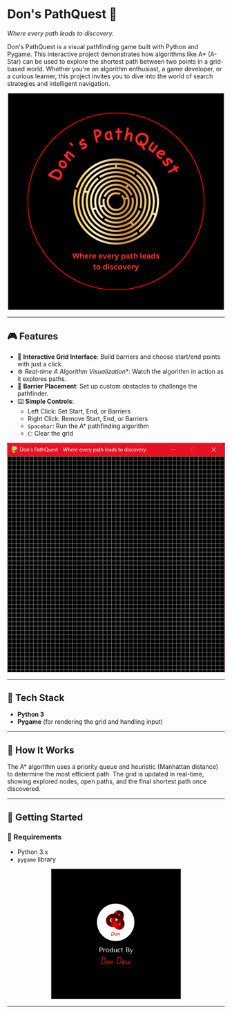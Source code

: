 # Don's PathQuest 🚀  
*Where every path leads to discovery.*

Don's PathQuest is a visual pathfinding game built with Python and Pygame. This interactive project demonstrates how algorithms like A* (A-Star) can be used to explore the shortest path between two points in a grid-based world. Whether you're an algorithm enthusiast, a game developer, or a curious learner, this project invites you to dive into the world of search strategies and intelligent navigation.

<div align="center">
  <img src="Logo.png" alt="Don's PathQuest">
</div>

---

## 🎮 Features

- 🔎 **Interactive Grid Interface**: Build barriers and choose start/end points with just a click.
- ⚙️ **Real-time A* Algorithm Visualization**: Watch the algorithm in action as it explores paths.
- 🧱 **Barrier Placement**: Set up custom obstacles to challenge the pathfinder.
- ⌨️ **Simple Controls**:
  - Left Click: Set Start, End, or Barriers
  - Right Click: Remove Start, End, or Barriers
  - `Spacebar`: Run the A* pathfinding algorithm
  - `C`: Clear the grid

<div align="center">
  <img src="interface.png" alt="Don's PathQuest">
</div>

---

## 🧠 Tech Stack

- **Python 3**
- **Pygame** (for rendering the grid and handling input)

---

## 🧭 How It Works

The A* algorithm uses a priority queue and heuristic (Manhattan distance) to determine the most efficient path. The grid is updated in real-time, showing explored nodes, open paths, and the final shortest path once discovered.

---

## 🚀 Getting Started

### 🔧 Requirements

- Python 3.x
- `pygame` library


<div align="center">
  <img src="Dons_Logo.png" alt="Don's PathQuest" width="300">
</div>


---

